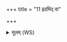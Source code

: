 +++
title = "11 इदमिद् वा"

+++
<details><summary>मूलम् (WS)</summary>

इदमिद् वा उ तमं दिवि पश्यति सूर्यम् ।  
माता पुत्र यथा सिचाभ्येनं भूम ऊर्णुहि ॥ १३ ॥
</details>